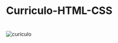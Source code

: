 # Curriculo-HTML-CSS
#
![curiculo](https://user-images.githubusercontent.com/83802470/119157394-86a12580-ba2b-11eb-95cd-d187564ceede.jpg)
